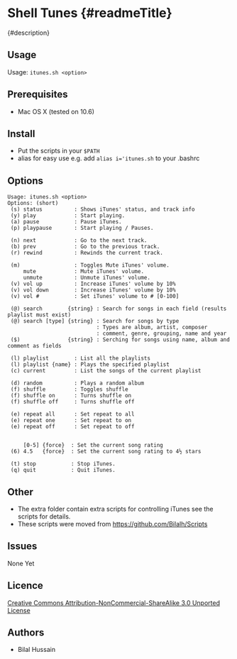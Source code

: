 Shell Tunes {#readmeTitle}
===========

{#description}

Usage
-----
Usage: `itunes.sh <option>`

Prerequisites
-------------
* Mac OS X (tested on 10.6)


Install 
-------
* Put the scripts in your `$PATH`
* alias for easy use e.g.  add `alias i='itunes.sh` to your .bashrc

Options
-------
	Usage: itunes.sh <option>
	Options: (short)
	 (s) status          : Shows iTunes' status, and track info
	 (y) play            : Start playing.
	 (a) pause           : Pause iTunes.
	 (p) playpause       : Start playing / Pauses.

	 (n) next            : Go to the next track.
	 (b) prev            : Go to the previous track.
	 (r) rewind          : Rewinds the current track.

	 (m)                 : Toggles Mute iTunes' volume.
	     mute            : Mute iTunes' volume.
	     unmute          : Unmute iTunes' volume.
	 (v) vol up          : Increase iTunes' volume by 10%
	 (v) vol down        : Increase iTunes' volume by 10%
	 (v) vol #           : Set iTunes' volume to # [0-100]

	 (@) search        {string} : Search for songs in each field (results playlist must exist)
	 (@) search [type] {string} : Search for songs by type
	                            : Types are album, artist, composer 
	                            : comment, genre, grouping, name and year 
	 ($)               {string} : Serching for songs using name, album and comment as fields

	 (l) playlist        : List all the playlists
	 (l) playlist {name} : Plays the specified playlist 
	 (c) current         : List the songs of the current playlist

	 (d) random          : Plays a random album
	 (f) shuffle         : Toggles shuffle
	 (f) shuffle on      : Turns shuffle on
	 (f) shuffle off     : Turns shuffle off

	 (e) repeat all      : Set repeat to all
	 (e) repeat one      : Set repeat to on
	 (e) repeat off      : Set repeat to off


	     [0-5] {force}  : Set the current song rating
	 (6) 4.5   {force}  : Set the current song rating to 4½ stars

	 (t) stop           : Stop iTunes.
	 (q) quit           : Quit iTunes.


Other
-----
* The extra folder contain extra scripts for controlling iTunes see the scripts for details.
* These scripts were moved from https://github.com/Bilalh/Scripts

Issues
------
None Yet

Licence
-------
[Creative Commons Attribution-NonCommercial-ShareAlike 3.0 Unported License](http://creativecommons.org/licenses/by-nc-sa/3.0/ "Full details")

Authors
-------
* Bilal Hussain